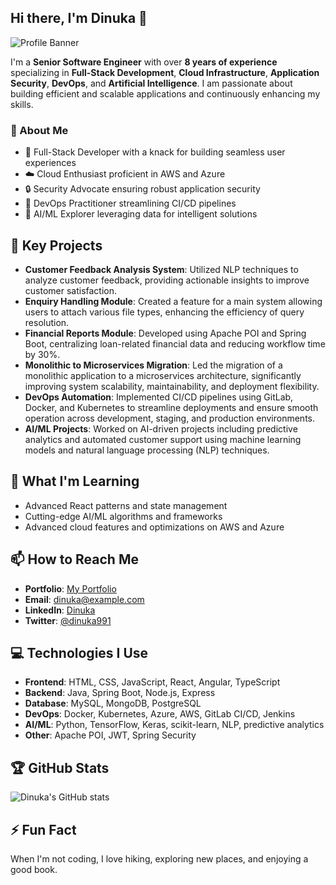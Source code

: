 ## Hi there, I'm Dinuka 👋

![Profile Banner](https://dinuka991.github.io/assets/profile-banner.png)

I'm a **Senior Software Engineer** with over **8 years of experience** specializing in **Full-Stack Development**, **Cloud Infrastructure**, **Application Security**, **DevOps**, and **Artificial Intelligence**. I am passionate about building efficient and scalable applications and continuously enhancing my skills.

### 🚀 About Me
- 🌟 Full-Stack Developer with a knack for building seamless user experiences
- ☁️ Cloud Enthusiast proficient in AWS and Azure
- 🔒 Security Advocate ensuring robust application security
- 🔄 DevOps Practitioner streamlining CI/CD pipelines
- 🤖 AI/ML Explorer leveraging data for intelligent solutions

## 🔭 Key Projects
- **Customer Feedback Analysis System**: Utilized NLP techniques to analyze customer feedback, providing actionable insights to improve customer satisfaction.
- **Enquiry Handling Module**: Created a feature for a main system allowing users to attach various file types, enhancing the efficiency of query resolution.
- **Financial Reports Module**: Developed using Apache POI and Spring Boot, centralizing loan-related financial data and reducing workflow time by 30%.
- **Monolithic to Microservices Migration**: Led the migration of a monolithic application to a microservices architecture, significantly improving system scalability, maintainability, and deployment flexibility.
- **DevOps Automation**: Implemented CI/CD pipelines using GitLab, Docker, and Kubernetes to streamline deployments and ensure smooth operation across development, staging, and production environments.
- **AI/ML Projects**: Worked on AI-driven projects including predictive analytics and automated customer support using machine learning models and natural language processing (NLP) techniques.

## 🌱 What I'm Learning
- Advanced React patterns and state management
- Cutting-edge AI/ML algorithms and frameworks
- Advanced cloud features and optimizations on AWS and Azure


## 📫 How to Reach Me
- **Portfolio**: [My Portfolio](https://dinuka991.github.io/)
- **Email**: dinuka@example.com
- **LinkedIn**: [Dinuka](https://linkedin.com/in/dinuka)
- **Twitter**: [@dinuka991](https://twitter.com/dinuka991)

## 💻 Technologies I Use
- **Frontend**: HTML, CSS, JavaScript, React, Angular, TypeScript
- **Backend**: Java, Spring Boot, Node.js, Express
- **Database**: MySQL, MongoDB, PostgreSQL
- **DevOps**: Docker, Kubernetes, Azure, AWS, GitLab CI/CD, Jenkins
- **AI/ML**: Python, TensorFlow, Keras, scikit-learn, NLP, predictive analytics
- **Other**: Apache POI, JWT, Spring Security

## 🏆 GitHub Stats
![Dinuka's GitHub stats](https://github-readme-stats.vercel.app/api?username=dinuka991&show_icons=true&theme=radical)

## ⚡ Fun Fact
When I'm not coding, I love hiking, exploring new places, and enjoying a good book.
